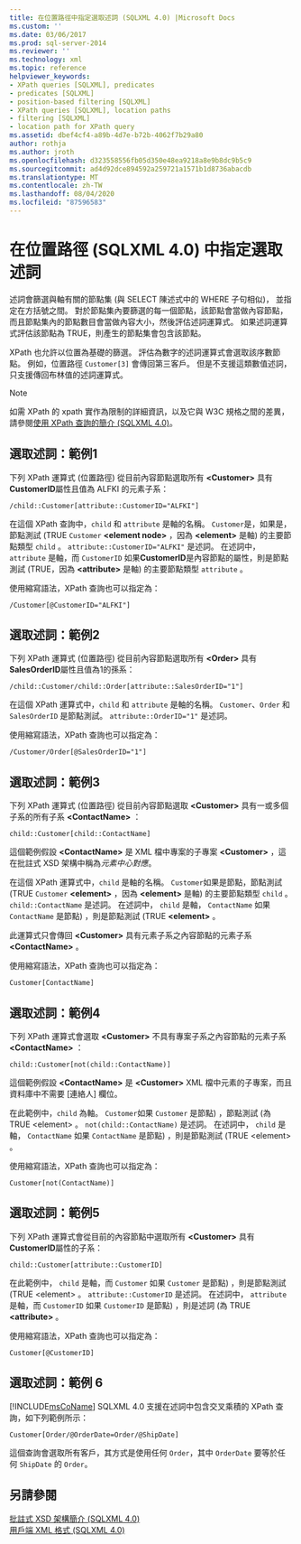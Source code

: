 ```yaml
---
title: 在位置路徑中指定選取述詞 (SQLXML 4.0) |Microsoft Docs
ms.custom: ''
ms.date: 03/06/2017
ms.prod: sql-server-2014
ms.reviewer: ''
ms.technology: xml
ms.topic: reference
helpviewer_keywords:
- XPath queries [SQLXML], predicates
- predicates [SQLXML]
- position-based filtering [SQLXML]
- XPath queries [SQLXML], location paths
- filtering [SQLXML]
- location path for XPath query
ms.assetid: dbef4cf4-a89b-4d7e-b72b-4062f7b29a80
author: rothja
ms.author: jroth
ms.openlocfilehash: d323558556fb05d350e48ea9218a8e9b8dc9b5c9
ms.sourcegitcommit: ad4d92dce894592a259721a1571b1d8736abacdb
ms.translationtype: MT
ms.contentlocale: zh-TW
ms.lasthandoff: 08/04/2020
ms.locfileid: "87596583"
---
```

# <a name="specifying-selection-predicates-in-the-location-path-sqlxml-40"></a>在位置路徑 (SQLXML 4.0) 中指定選取述詞
  述詞會篩選與軸有關的節點集 (與 SELECT 陳述式中的 WHERE 子句相似)， 並指定在方括號之間。 對於節點集內要篩選的每一個節點，該節點會當做內容節點，而且節點集內的節點數目會當做內容大小，然後評估述詞運算式。 如果述詞運算式評估該節點為 TRUE，則產生的節點集會包含該節點。  
  
 XPath 也允許以位置為基礎的篩選。 評估為數字的述詞運算式會選取該序數節點。 例如，位置路徑 `Customer[3]` 會傳回第三客戶。 但是不支援這類數值述詞， 只支援傳回布林值的述詞運算式。  
  
> [!NOTE]  
>  如需 XPath 的 xpath 實作為限制的詳細資訊，以及它與 W3C 規格之間的差異，請參閱[使用 XPath 查詢的簡介 &#40;SQLXML 4.0&#41;](../introduction-to-using-xpath-queries-sqlxml-4-0.md)。  
  
## <a name="selection-predicate-example-1"></a>選取述詞：範例1  
 下列 XPath 運算式 (位置路徑) 從目前內容節點選取所有 **\<Customer>** 具有**CustomerID**屬性且值為 ALFKI 的元素子系：  
  
```  
/child::Customer[attribute::CustomerID="ALFKI"]  
```  
  
 在這個 XPath 查詢中，`child` 和 `attribute` 是軸的名稱。 `Customer`是，如果是，節點測試 (TRUE `Customer` **\<element node>** ，因為 **\<element>** 是軸) 的主要節點類型 `child` 。 `attribute::CustomerID="ALFKI"` 是述詞。 在述詞中， `attribute` 是軸，而 `CustomerID` 如果**CustomerID**是內容節點的屬性，則是節點測試 (TRUE，因為 **\<attribute>** 是軸) 的主要節點類型 `attribute` 。  
  
 使用縮寫語法，XPath 查詢也可以指定為：  
  
```  
/Customer[@CustomerID="ALFKI"]  
```  
  
## <a name="selection-predicate-example-2"></a>選取述詞：範例2  
 下列 XPath 運算式 (位置路徑) 從目前內容節點選取所有 **\<Order>** 具有**SalesOrderID**屬性且值為1的孫系：  
  
```  
/child::Customer/child::Order[attribute::SalesOrderID="1"]  
```  
  
 在這個 XPath 運算式中，`child` 和 `attribute` 是軸的名稱。 `Customer`、`Order` 和 `SalesOrderID` 是節點測試。 `attribute::OrderID="1"` 是述詞。  
  
 使用縮寫語法，XPath 查詢也可以指定為：  
  
```  
/Customer/Order[@SalesOrderID="1"]  
```  
  
## <a name="selection-predicate-example-3"></a>選取述詞：範例3  
 下列 XPath 運算式 (位置路徑) 從目前內容節點選取 **\<Customer>** 具有一或多個子系的所有子系 **\<ContactName>** ：  
  
```  
child::Customer[child::ContactName]  
```  
  
 這個範例假設 **\<ContactName>** 是 XML 檔中專案的子專案 **\<Customer>** ，這在批註式 XSD 架構中稱為*元素中心對應*。  
  
 在這個 XPath 運算式中，`child` 是軸的名稱。 `Customer`如果是節點，節點測試 (TRUE `Customer` **\<element>** ，因為 **\<element>** 是軸) 的主要節點類型 `child` 。 `child::ContactName` 是述詞。 在述詞中， `child` 是軸， `ContactName` 如果 `ContactName` 是節點) ，則是節點測試 (TRUE **\<element>** 。  
  
 此運算式只會傳回 **\<Customer>** 具有元素子系之內容節點的元素子系 **\<ContactName>** 。  
  
 使用縮寫語法，XPath 查詢也可以指定為：  
  
```  
Customer[ContactName]  
```  
  
## <a name="selection-predicate-example-4"></a>選取述詞：範例4  
 下列 XPath 運算式會選取 **\<Customer>** 不具有專案子系之內容節點的元素子系 **\<ContactName>** ：  
  
```  
child::Customer[not(child::ContactName)]  
```  
  
 這個範例假設 **\<ContactName>** 是 **\<Customer>** XML 檔中元素的子專案，而且資料庫中不需要 [連絡人] 欄位。  
  
 在此範例中，`child` 為軸。 `Customer`如果 `Customer` 是節點) ，節點測試 (為 TRUE \<element> 。 `not(child::ContactName)` 是述詞。 在述詞中， `child` 是軸， `ContactName` 如果 `ContactName` 是節點) ，則是節點測試 (TRUE \<element> 。  
  
 使用縮寫語法，XPath 查詢也可以指定為：  
  
```  
Customer[not(ContactName)]  
```  
  
## <a name="selection-predicate-example-5"></a>選取述詞：範例5  
 下列 XPath 運算式會從目前的內容節點中選取所有 **\<Customer>** 具有**CustomerID**屬性的子系：  
  
```  
child::Customer[attribute::CustomerID]  
```  
  
 在此範例中， `child` 是軸，而 `Customer` 如果 `Customer` 是節點) ，則是節點測試 (TRUE \<element> 。 `attribute::CustomerID` 是述詞。 在述詞中， `attribute` 是軸，而 `CustomerID` 如果 `CustomerID` 是節點) ，則是述詞 (為 TRUE **\<attribute>** 。  
  
 使用縮寫語法，XPath 查詢也可以指定為：  
  
```  
Customer[@CustomerID]  
```  
  
## <a name="selection-predicate-example-6"></a>選取述詞：範例 6  
 [!INCLUDE[msCoName](../../../includes/msconame-md.md)] SQLXML 4.0 支援在述詞中包含交叉乘積的 XPath 查詢，如下列範例所示：  
  
```  
Customer[Order/@OrderDate=Order/@ShipDate]  
```  
  
 這個查詢會選取所有客戶，其方式是使用任何 `Order`，其中 `OrderDate` 要等於任何 `ShipDate` 的 `Order`。  
  
## <a name="see-also"></a>另請參閱  
 [批註式 XSD 架構簡介 &#40;SQLXML 4.0&#41;](../../sqlxml/annotated-xsd-schemas/introduction-to-annotated-xsd-schemas-sqlxml-4-0.md)   
 [用戶端 XML 格式 &#40;SQLXML 4.0&#41;](../../sqlxml/formatting/client-side-xml-formatting-sqlxml-4-0.md)  
  
  
